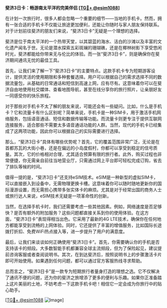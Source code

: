 **斐济3日卡：畅游南太平洋的完美伴侣 [[TG💪+ @esim1088](https://t.me/s/esim1088)]**

在计划一次旅行时，很多人都会忽略一个重要的细节——当地的手机卡。然而，拥有一张合适的手机卡不仅能让旅途更加便利，还能让你随时与家人朋友保持联系。对于计划前往斐济的朋友们来说，“斐济3日卡”无疑是一个理想的选择。

斐济是位于南太平洋的一个热带天堂，以其碧蓝的海水、洁白的沙滩以及丰富的文化遗产闻名于世。无论是潜水探索五彩斑斓的珊瑚礁，还是在椰林树影下享受悠闲时光，斐济都能给你带来无与伦比的体验。而一张“斐济3日卡”，则是确保你在斐济期间通讯无忧的最佳工具。

首先，让我们来了解一下“斐济3日卡”的主要特点。这款手机卡专为短期游客设计，提供灵活的使用期限和多种套餐选择。用户可以根据自己的需求选择不同的数据流量包，从基础的日常通话和短信到高速上网，应有尽有。这意味着你可以在斐济自由地使用社交媒体、查看地图导航，甚至在线分享你的旅行照片，让亲朋好友一同感受你的快乐旅程。

对于那些对手机卡不太了解的朋友来说，可能还会有一些疑问。比如，什么是手机卡？它和流量卡有什么区别呢？简单来说，手机卡是一种SIM卡，用于激活手机网络服务，包括语音通话、短信和数据传输等功能。而流量卡则更专注于提供互联网连接服务，适合那些不需要太多语音通话功能的人群。当然，现代的手机卡已经集成了这两项功能，因此你可以根据自己的实际需要进行选择。

那么，“斐济3日卡”具体有哪些优势呢？首先，它的覆盖范围非常广泛，无论是在首都苏瓦的大街小巷，还是在偏远的小岛度假村，你都可以享受到稳定的信号质量。其次，它的价格相对合理，尤其适合预算有限的旅行者。此外，购买过程也非常便捷，你无需亲自前往当地营业厅，只需通过网上平台即可轻松完成订购，省去了排队等候的时间。

值得一提的是，“斐济3日卡”还支持eSIM技术。eSIM是一种新型的虚拟SIM卡，可以直接嵌入到设备中，无需物理更换卡槽。这意味着你可以随时随地更新你的国际漫游设置，而无需担心携带多张实体卡的麻烦。尤其是对于经常出国的商务人士或旅行达人来说，eSIM技术无疑是一项革命性的创新。

当然，在选择手机卡时，我们还需要考虑一些其他因素。例如，网络速度是否足够快？是否有额外的附加服务？这些问题都直接关系到你的使用体验。在这方面，“斐济3日卡”表现得相当出色。它采用了最新的4G LTE技术，确保你在任何地方都能享受到流畅的上网体验。同时，它还提供了丰富的增值服务，比如国际长途拨打折扣、免费WiFi热点接入等，进一步提升了用户的满意度。

最后，让我们来谈谈如何正确使用“斐济3日卡”。首先，你需要确认你的手机是否支持该卡的频段。大多数智能手机都兼容全球主流频段，但为了保险起见，建议提前咨询客服或者查阅说明书。其次，在到达斐济后，按照说明书上的步骤激活卡片即可开始使用。如果遇到任何问题，都可以通过官方客服热线寻求帮助。

总而言之，“斐济3日卡”是一款专为短期旅行者量身打造的理想之选。它不仅解决了通讯不便的问题，还为你的斐济之旅增添了更多的便利与乐趣。如果你正准备踏上这片美丽的土地，不妨考虑一下这款手机卡吧！相信它一定会成为你旅行中的贴心助手。

[[TG💪+ @esim1088](https://t.me/s/esim1088) ![Image](https://i.postimg.cc/4NQfJmqS/Snipaste-2025-05-13-00-14-12.png)]